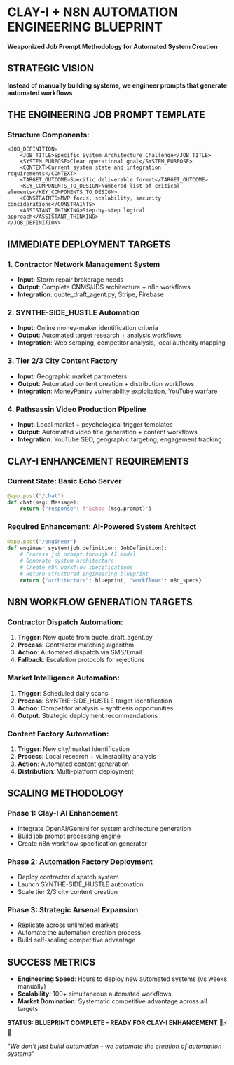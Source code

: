 # CLAY-I + N8N AUTOMATION ENGINEERING BLUEPRINT
**Weaponized Job Prompt Methodology for Automated System Creation**

## STRATEGIC VISION
**Instead of manually building systems, we engineer prompts that generate automated workflows**

## THE ENGINEERING JOB PROMPT TEMPLATE

### Structure Components:
```
<JOB_DEFINITION>
    <JOB_TITLE>Specific System Architecture Challenge</JOB_TITLE>
    <SYSTEM_PURPOSE>Clear operational goal</SYSTEM_PURPOSE>
    <CONTEXT>Current system state and integration requirements</CONTEXT>
    <TARGET_OUTCOME>Specific deliverable format</TARGET_OUTCOME>
    <KEY_COMPONENTS_TO_DESIGN>Numbered list of critical elements</KEY_COMPONENTS_TO_DESIGN>
    <CONSTRAINTS>MVP focus, scalability, security considerations</CONSTRAINTS>
    <ASSISTANT_THINKING>Step-by-step logical approach</ASSISTANT_THINKING>
</JOB_DEFINITION>
```

## IMMEDIATE DEPLOYMENT TARGETS

### 1. Contractor Network Management System
- **Input**: Storm repair brokerage needs
- **Output**: Complete CNMS/JDS architecture + n8n workflows
- **Integration**: quote_draft_agent.py, Stripe, Firebase

### 2. SYNTHE-SIDE_HUSTLE Automation
- **Input**: Online money-maker identification criteria
- **Output**: Automated target research + analysis workflows
- **Integration**: Web scraping, competitor analysis, local authority mapping

### 3. Tier 2/3 City Content Factory
- **Input**: Geographic market parameters
- **Output**: Automated content creation + distribution workflows  
- **Integration**: MoneyPantry vulnerability exploitation, YouTube warfare

### 4. Pathsassin Video Production Pipeline
- **Input**: Local market + psychological trigger templates
- **Output**: Automated video title generation + content workflows
- **Integration**: YouTube SEO, geographic targeting, engagement tracking

## CLAY-I ENHANCEMENT REQUIREMENTS

### Current State: Basic Echo Server
```python
@app.post("/chat")
def chat(msg: Message):
    return {"response": f"Echo: {msg.prompt}"}
```

### Required Enhancement: AI-Powered System Architect
```python
@app.post("/engineer")
def engineer_system(job_definition: JobDefinition):
    # Process job prompt through AI model
    # Generate system architecture
    # Create n8n workflow specifications
    # Return structured engineering blueprint
    return {"architecture": blueprint, "workflows": n8n_specs}
```

## N8N WORKFLOW GENERATION TARGETS

### Contractor Dispatch Automation:
1. **Trigger**: New quote from quote_draft_agent.py
2. **Process**: Contractor matching algorithm
3. **Action**: Automated dispatch via SMS/Email
4. **Fallback**: Escalation protocols for rejections

### Market Intelligence Automation:
1. **Trigger**: Scheduled daily scans
2. **Process**: SYNTHE-SIDE_HUSTLE target identification
3. **Action**: Competitor analysis + synthesis opportunities
4. **Output**: Strategic deployment recommendations

### Content Factory Automation:
1. **Trigger**: New city/market identification
2. **Process**: Local research + vulnerability analysis
3. **Action**: Automated content generation
4. **Distribution**: Multi-platform deployment

## SCALING METHODOLOGY

### Phase 1: Clay-I AI Enhancement
- Integrate OpenAI/Gemini for system architecture generation
- Build job prompt processing engine
- Create n8n workflow specification generator

### Phase 2: Automation Factory Deployment
- Deploy contractor dispatch system
- Launch SYNTHE-SIDE_HUSTLE automation
- Scale tier 2/3 city content creation

### Phase 3: Strategic Arsenal Expansion
- Replicate across unlimited markets
- Automate the automation creation process
- Build self-scaling competitive advantage

## SUCCESS METRICS
- **Engineering Speed**: Hours to deploy new automated systems (vs weeks manually)
- **Scalability**: 100+ simultaneous automated workflows
- **Market Domination**: Systematic competitive advantage across all targets

**STATUS: BLUEPRINT COMPLETE - READY FOR CLAY-I ENHANCEMENT** 🤖⚡🚀

*"We don't just build automation - we automate the creation of automation systems"*